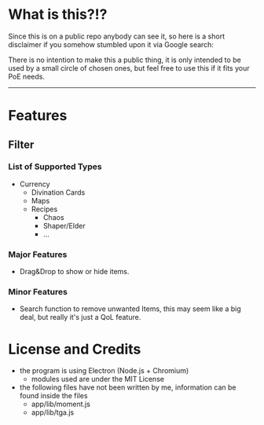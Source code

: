 # What is this?!?

Since this is on a public repo anybody can see it, so here is a short disclaimer if you somehow stumbled upon it via Google search:

There is no intention to make this a public thing, it is only intended to be used by a small circle of chosen ones, but feel free to use this if it fits your PoE needs.

---


# Features

## Filter

### List of Supported Types
* Currency
  * Divination Cards
  * Maps
  * Recipes
    * Chaos
    * Shaper/Elder
    * ...

### Major Features

* Drag&Drop to show or hide items.
  

### Minor Features

* Search function to remove unwanted Items, this may seem like a big deal, but really it's just a QoL feature.

# License and Credits

- the program is using Electron (Node.js + Chromium)
  - modules used are under the MIT License
- the following files have not been written by me, information can be found inside the files
  - app/lib/moment.js
  - app/lib/tga.js